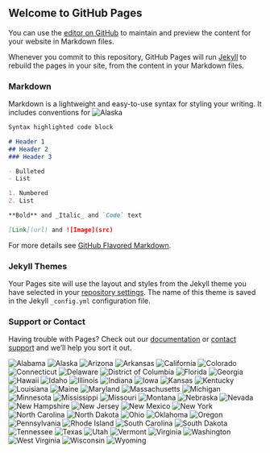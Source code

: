 ## Welcome to GitHub Pages

You can use the [editor on GitHub](https://github.com/minx16/Covid-19/edit/master/README.md) to maintain and preview the content for your website in Markdown files.

Whenever you commit to this repository, GitHub Pages will run [Jekyll](https://jekyllrb.com/) to rebuild the pages in your site, from the content in your Markdown files.

### Markdown

Markdown is a lightweight and easy-to-use syntax for styling your writing. It includes conventions for
![Alaska](https://user-images.githubusercontent.com/67207788/90082205-3b5c2880-dcdd-11ea-91ad-e83f035b4cc8.jpeg)



```markdown
Syntax highlighted code block

# Header 1
## Header 2
### Header 3

- Bulleted
- List

1. Numbered
2. List

**Bold** and _Italic_ and `Code` text

[Link](url) and ![Image](src)
```

For more details see [GitHub Flavored Markdown](https://guides.github.com/features/mastering-markdown/).

### Jekyll Themes

Your Pages site will use the layout and styles from the Jekyll theme you have selected in your [repository settings](https://github.com/minx16/Covid-19/settings). The name of this theme is saved in the Jekyll `_config.yml` configuration file.

### Support or Contact

Having trouble with Pages? Check out our [documentation](https://docs.github.com/categories/github-pages-basics/) or [contact support](https://github.com/contact) and we’ll help you sort it out.



![Alabama](https://user-images.githubusercontent.com/67207788/90082204-3ac39200-dcdd-11ea-9a11-59b3aee01821.jpg)
![Alaska](https://user-images.githubusercontent.com/67207788/90082205-3b5c2880-dcdd-11ea-91ad-e83f035b4cc8.jpg)
![Arizona](https://user-images.githubusercontent.com/67207788/90082206-3b5c2880-dcdd-11ea-810e-4e3e315c2ef6.jpg)
![Arkansas](https://user-images.githubusercontent.com/67207788/90082207-3bf4bf00-dcdd-11ea-931a-ee40c01cbe75.jpg)
![California](https://user-images.githubusercontent.com/67207788/90082208-3bf4bf00-dcdd-11ea-80a0-cc122d80508a.jpg)
![Colorado](https://user-images.githubusercontent.com/67207788/90082209-3bf4bf00-dcdd-11ea-8c36-ba6b09a8f352.jpg)
![Connecticut](https://user-images.githubusercontent.com/67207788/90082210-3bf4bf00-dcdd-11ea-84e7-d3bbe9a07122.jpg)
![Delaware](https://user-images.githubusercontent.com/67207788/90082211-3c8d5580-dcdd-11ea-942d-10f37d1974fc.jpg)
![District of Columbia](https://user-images.githubusercontent.com/67207788/90082212-3d25ec00-dcdd-11ea-88d7-e7ce1c84f500.jpg)
![Florida](https://user-images.githubusercontent.com/67207788/90082214-3d25ec00-dcdd-11ea-879c-4ab6ccd41dff.jpg)
![Georgia](https://user-images.githubusercontent.com/67207788/90082215-3d25ec00-dcdd-11ea-9d16-98ef2ebd004f.jpg)
![Hawaii](https://user-images.githubusercontent.com/67207788/90082217-3dbe8280-dcdd-11ea-9ef9-2b8942e7627c.jpg)
![Idaho](https://user-images.githubusercontent.com/67207788/90082218-3dbe8280-dcdd-11ea-9bae-cbad551b4ad2.jpg)
![Illinois](https://user-images.githubusercontent.com/67207788/90082219-3dbe8280-dcdd-11ea-99bf-7ffa1a91a6ce.jpg)
![Indiana](https://user-images.githubusercontent.com/67207788/90082220-3dbe8280-dcdd-11ea-937f-0b7e8cb49cf7.jpg)
![Iowa](https://user-images.githubusercontent.com/67207788/90082221-3dbe8280-dcdd-11ea-8eae-d80f962a3fdd.jpg)
![Kansas](https://user-images.githubusercontent.com/67207788/90082222-3e571900-dcdd-11ea-9c4b-a27b5360d1a7.jpg)
![Kentucky](https://user-images.githubusercontent.com/67207788/90082223-3e571900-dcdd-11ea-8071-60d58544548f.jpg)
![Louisiana](https://user-images.githubusercontent.com/67207788/90082224-3e571900-dcdd-11ea-9bef-84fa30970d32.jpg)
![Maine](https://user-images.githubusercontent.com/67207788/90082225-3e571900-dcdd-11ea-9524-ca74efa78915.jpg)
![Maryland](https://user-images.githubusercontent.com/67207788/90082226-3e571900-dcdd-11ea-83f1-bf8f76a1c26f.jpg)
![Massachusetts](https://user-images.githubusercontent.com/67207788/90082227-3eefaf80-dcdd-11ea-9341-4c0f14c3f786.jpg)
![Michigan](https://user-images.githubusercontent.com/67207788/90082229-3eefaf80-dcdd-11ea-8622-63fcb34973e8.jpg)
![Minnesota](https://user-images.githubusercontent.com/67207788/90082230-3eefaf80-dcdd-11ea-9490-f8662409b688.jpg)
![Mississippi](https://user-images.githubusercontent.com/67207788/90082231-3eefaf80-dcdd-11ea-830f-01612f449e39.jpg)
![Missouri](https://user-images.githubusercontent.com/67207788/90082232-3eefaf80-dcdd-11ea-9ccc-1c5a8c456e33.jpg)
![Montana](https://user-images.githubusercontent.com/67207788/90082233-3f884600-dcdd-11ea-8e98-bb9926793c43.jpg)
![Nebraska](https://user-images.githubusercontent.com/67207788/90082234-3f884600-dcdd-11ea-9cf4-ab4b941bff0a.jpg)
![Nevada](https://user-images.githubusercontent.com/67207788/90082235-3f884600-dcdd-11ea-9624-7ea05b6cfe22.jpg)
![New Hampshire](https://user-images.githubusercontent.com/67207788/90082236-4020dc80-dcdd-11ea-9d61-51a29a5ca68b.jpg)
![New Jersey](https://user-images.githubusercontent.com/67207788/90082238-4020dc80-dcdd-11ea-9d60-8b08c0cd3e1a.jpg)
![New Mexico](https://user-images.githubusercontent.com/67207788/90082239-4020dc80-dcdd-11ea-8c7f-e8aabc27bf02.jpg)
![New York](https://user-images.githubusercontent.com/67207788/90082240-4020dc80-dcdd-11ea-8196-a73ccd2737d0.jpg)
![North Carolina](https://user-images.githubusercontent.com/67207788/90082241-40b97300-dcdd-11ea-9d55-ebda32d9b0b1.jpg)
![North Dakota](https://user-images.githubusercontent.com/67207788/90082242-40b97300-dcdd-11ea-9d7b-7c9fa8d540d0.jpg)
![Ohio](https://user-images.githubusercontent.com/67207788/90082243-40b97300-dcdd-11ea-8ea1-b344381387be.jpg)
![Oklahoma](https://user-images.githubusercontent.com/67207788/90082244-40b97300-dcdd-11ea-934d-d50aec519347.jpg)
![Oregon](https://user-images.githubusercontent.com/67207788/90082245-40b97300-dcdd-11ea-8820-e51312e76da3.jpg)
![Pennsylvania](https://user-images.githubusercontent.com/67207788/90082246-41520980-dcdd-11ea-8fe9-1bdbf2b47ebb.jpg)
![Rhode Island](https://user-images.githubusercontent.com/67207788/90082247-41520980-dcdd-11ea-9025-8fe6d2e0e6b3.jpg)
![South Carolina](https://user-images.githubusercontent.com/67207788/90082248-41520980-dcdd-11ea-8239-a328a6e9d4f8.jpg)
![South Dakota](https://user-images.githubusercontent.com/67207788/90082249-41520980-dcdd-11ea-88ba-fd08ae57570a.jpg)
![Tennessee](https://user-images.githubusercontent.com/67207788/90082250-41eaa000-dcdd-11ea-8c32-1449029c3a16.jpg)
![Texas](https://user-images.githubusercontent.com/67207788/90082251-41eaa000-dcdd-11ea-899c-fc50b2c0457c.jpg)
![Utah](https://user-images.githubusercontent.com/67207788/90082252-41eaa000-dcdd-11ea-9bf3-4ee53199315a.jpg)
![Vermont](https://user-images.githubusercontent.com/67207788/90082253-41eaa000-dcdd-11ea-8126-4e3c76ffe102.jpg)
![Virginia](https://user-images.githubusercontent.com/67207788/90082254-41eaa000-dcdd-11ea-8ab2-3e83f66744cf.jpg)
![Washington](https://user-images.githubusercontent.com/67207788/90082255-42833680-dcdd-11ea-8748-e14caa05c0c9.jpg)
![West Virginia](https://user-images.githubusercontent.com/67207788/90082256-42833680-dcdd-11ea-8a5e-1f5fb3d94c4e.jpg)
![Wisconsin](https://user-images.githubusercontent.com/67207788/90082257-42833680-dcdd-11ea-9cfd-cae4b51fbc06.jpg)
![Wyoming](https://user-images.githubusercontent.com/67207788/90082258-42833680-dcdd-11ea-93e3-715cad09a12c.jpg)



















































